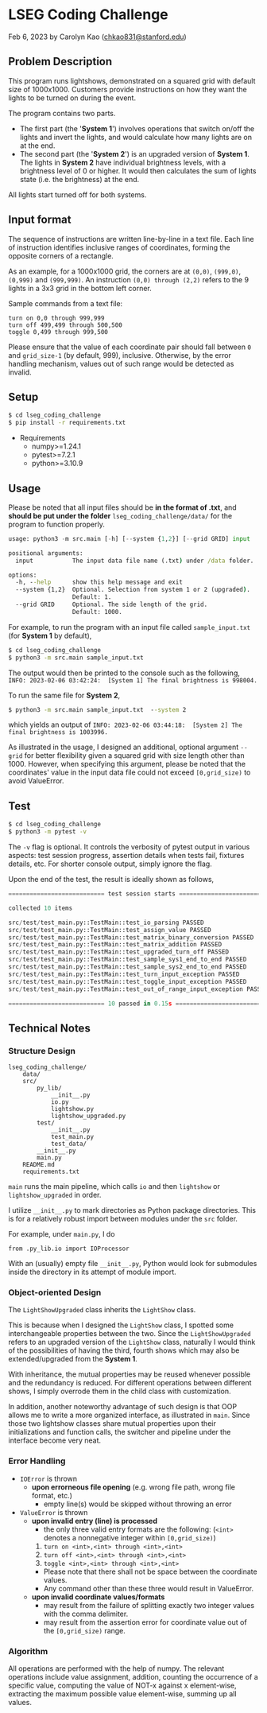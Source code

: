 # LSEG Coding Challenge
Feb 6, 2023 by Carolyn Kao (chkao831@stanford.edu)

## Problem Description
This program runs lightshows, demonstrated on a squared grid with default size of 1000x1000. Customers provide instructions on how they want the lights to be turned on during the event.

The program contains two parts. 
- The first part (the '**System 1**') involves operations that switch on/off the lights and invert the lights, and would calculate how many lights are on at the end. 
- The second part (the '**System 2**') is an upgraded version of **System 1**. The lights in **System 2** have individual brightness levels, with a brightness level of 0 or higher. It would then calculates the sum of lights state (i.e. the brightness) at the end. 

All lights start turned off for both systems. 

## Input format
The sequence of instructions are written line-by-line in a text file. Each line of instruction identifies inclusive ranges of coordinates, forming the opposite corners of a rectangle. 

As an example, for a 1000x1000 grid, the corners are at `(0,0)`, `(999,0)`, `(0,999)` and `(999,999)`. An instruction `(0,0) through (2,2)` refers to the 9 lights in a 3x3 grid in the bottom left corner. 

Sample commands from a text file:
```
turn on 0,0 through 999,999
turn off 499,499 through 500,500
toggle 0,499 through 999,500
```

Please ensure that the value of each coordinate pair should fall between `0` and `grid_size-1` (by default, 999), inclusive. Otherwise, by the error handling mechanism, values out of such range would be detected as invalid. 

## Setup
```bat
$ cd lseg_coding_challenge
$ pip install -r requirements.txt
```

- Requirements
  * numpy>=1.24.1
  * pytest>=7.2.1 
  * python>=3.10.9

## Usage
Please be noted that all input files should be **in the format of .txt**, and **should be put under the folder** `lseg_coding_challenge/data/` for the program to function properly. 

```py
usage: python3 -m src.main [-h] [--system {1,2}] [--grid GRID] input
```
```bat
positional arguments:
  input           The input data file name (.txt) under /data folder.

options:
  -h, --help      show this help message and exit
  --system {1,2}  Optional. Selection from system 1 or 2 (upgraded). 
                  Default: 1.
  --grid GRID     Optional. The side length of the grid. 
                  Default: 1000.
```

For example, to run the program with an input file called `sample_input.txt` (for **System 1** by default), 
```bat
$ cd lseg_coding_challenge
$ python3 -m src.main sample_input.txt
```
The output would then be printed to the console such as the following, \
`INFO: 2023-02-06 03:42:24:  [System 1] The final brightness is 998004.`

To run the same file for **System 2**,
```bat
$ python3 -m src.main sample_input.txt  --system 2
```
which yields an output of `INFO: 2023-02-06 03:44:18:  [System 2] The final brightness is 1003996.`


As illustrated in the usage, I designed an additional, optional argument `--grid` for better flexibility given a squared grid with size length other than 1000. However, when specifying this argument, please be noted that the coordinates' value in the input data file could not exceed `[0,grid_size)` to avoid ValueError.

## Test
```bat
$ cd lseg_coding_challenge
$ python3 -m pytest -v
```
The `-v` flag is optional. It controls the verbosity of pytest output in various aspects: test session progress, assertion details when tests fail, fixtures details, etc. For shorter console output, simply ignore the flag.

Upon the end of the test, the result is ideally shown as follows,
```py
=========================== test session starts ===========================

collected 10 items

src/test/test_main.py::TestMain::test_io_parsing PASSED                   [ 10%]
src/test/test_main.py::TestMain::test_assign_value PASSED                 [ 20%]
src/test/test_main.py::TestMain::test_matrix_binary_conversion PASSED     [ 30%]
src/test/test_main.py::TestMain::test_matrix_addition PASSED              [ 40%]
src/test/test_main.py::TestMain::test_upgraded_turn_off PASSED            [ 50%]
src/test/test_main.py::TestMain::test_sample_sys1_end_to_end PASSED       [ 60%]
src/test/test_main.py::TestMain::test_sample_sys2_end_to_end PASSED       [ 70%]
src/test/test_main.py::TestMain::test_turn_input_exception PASSED         [ 80%]
src/test/test_main.py::TestMain::test_toggle_input_exception PASSED       [ 90%]
src/test/test_main.py::TestMain::test_out_of_range_input_exception PASSED [100%]

=========================== 10 passed in 0.15s ===========================
```

## Technical Notes
### Structure Design
```python3
lseg_coding_challenge/
    data/
    src/
        py_lib/
            __init__.py
            io.py
            lightshow.py
            lightshow_upgraded.py
        test/
            __init__.py
            test_main.py
            test_data/
        __init__.py
        main.py
    README.md
    requirements.txt
```
`main` runs the main pipeline, which calls `io` and then `lightshow` or `lightshow_upgraded` in order. 

I utilize `__init__.py` to mark directories as Python package directories. This is for a relatively robust import between modules under the `src` folder. 

For example, under `main.py`, I do 
```python3
from .py_lib.io import IOProcessor
```
With an (usually) empty file `__init__.py`, Python would look for submodules inside the directory in its attempt of module import. 

### Object-oriented Design
The `LightShowUpgraded` class inherits the `LightShow` class. 

This is because when I designed the `LightShow` class, I spotted some interchangeable properties between the two. Since the `LightShowUpgraded` refers to an upgraded version of the `LightShow` class, naturally I would think of the possibilities of having the third, fourth shows which may also be extended/upgraded from the **System 1**. 

With inheritance, the mutual properties may be reused whenever possible and the redundancy is reduced. For different operations between different shows, I simply overrode them in the child class with customization.

In addition, another noteworthy advantage of such design is that OOP allows me to write a more organized interface, as illustrated in `main`. Since those two lightshow classes share mutual properties upon their initializations and function calls, the switcher and pipeline under the interface become very neat.   

### Error Handling

- `IOError` is thrown
    - **upon errorneous file opening** (e.g. wrong file path, wrong file format, etc.)
        - empty line(s) would be skipped without throwing an error
- `ValueError` is thrown
    - **upon invalid entry (line) is processed**
        - the only three valid entry formats are the following: (`<int>` denotes a nonnegative integer within `[0,grid_size)`)
         1. `turn on <int>,<int> through <int>,<int>`
         2. `turn off <int>,<int> through <int>,<int>`
         3. `toggle <int>,<int> through <int>,<int>`
        - Please note that there shall not be space between the coordinate values.
        - Any command other than these three would result in ValueError.
    - **upon invalid coordinate values/formats**
        - may result from the failure of splitting exactly two integer values with the comma delimiter.
        - may result from the assertion error for coordinate value out of the `[0,grid_size)` range.

### Algorithm
All operations are performed with the help of numpy. The relevant operations include value assignment, addition, counting the occurrence of a specific value, computing the value of NOT-x against x element-wise, extracting the maximum possible value element-wise, summing up all values. 
